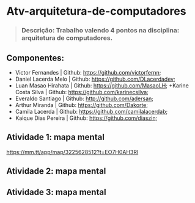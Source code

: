 # Atv-arquitetura-de-computadores
> <h3>Descrição: Trabalho valendo 4 pontos na disciplina: arquitetura de computadores.</h3>

## Componentes:
+ Victor Fernandes | Github: https://github.com/victorfernn;
+ Daniel Lacerda Melo | Github: https://github.com/DLacerdadev;
+ Luan Masao Hirahata | Github: https://github.com/MasaoLH;
+Karine Costa Silva | Github: https://github.com/karinecsilva;
+ Everaldo Santiago | Github: http://github.com/adersan;
+ Arthur Miranda | Github: https://github.com/Dakorte;
+ Camila Lacerda | Github: https://github.com/camilalacerdab;
+ Kaique Dias Pereira | Github: https://github.com/diaszin;

## Atividade 1: mapa mental
https://mm.tt/app/map/3225628512?t=EO7H0AH3Rl

## Atividade 2: mapa mental

## Atividade 3: mapa mental
